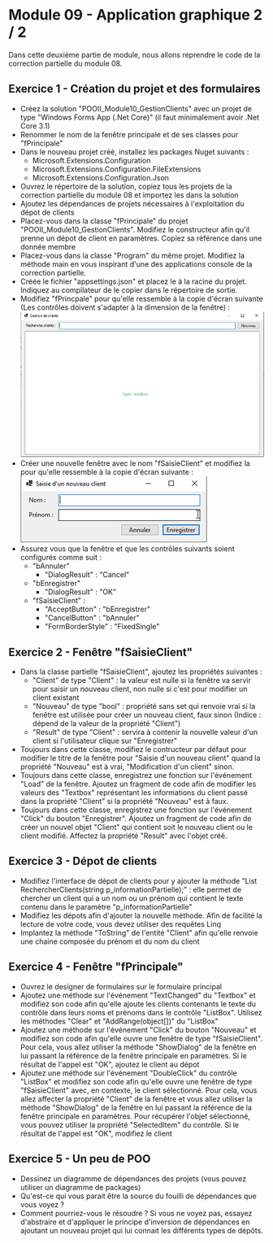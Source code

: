 # Module 09 - Application graphique 2 / 2

Dans cette deuxième partie de module, nous allons reprendre le code de la correction partielle du module 08.

## Exercice 1 - Création du projet et des formulaires

- Créez la solution "POOII_Module10_GestionClients" avec un projet de type "Windows Forms App (.Net Core)" (il faut minimalement avoir .Net Core 3.1)
- Renommer le nom de la fenêtre principale et de ses classes pour "fPrincipale"
- Dans le nouveau projet créé, installez les packages Nuget suivants :
  - Microsoft.Extensions.Configuration
  - Microsoft.Extensions.Configuration.FileExtensions
  - Microsoft.Extensions.Configuration.Json
- Ouvrez le répertoire de la solution, copiez tous les projets de la correction partielle du module 08 et importez les dans la solution
- Ajoutez les dépendances de projets nécessaires à l'exploitation du dépot de clients
- Placez-vous dans la classe "fPrincipale" du projet "POOII_Module10_GestionClients". Modifiez le constructeur afin qu'il prenne un dépot de client en paramètres. Copiez sa référence dans une donnée membre
- Placez-vous dans la classe "Program" du même projet. Modifiez la méthode main en vous inspirant d'une des applications console de la correction partielle.
- Créée le fichier "appsettings.json" et placez le à la racine du projet. Indiquez au compilateur de le copier dans le répertoire de sortie.
- Modifiez "fPrincpale" pour qu'elle ressemble à la copie d'écran suivante (Les contrôles doivent s'adapter à la dimension de la fenêtre) :
![fPrincipale](images/clients_fPrincipale.png)
- Créer une nouvelle fenêtre avec le nom "fSaisieClient" et modifiez la pour qu'elle ressemble à la copie d'écran suivante :
![fSaisieClient](images/clients_fSaisieClient.png)
- Assurez vous que la fenêtre et que les contrôles suivants soient configurés comme suit :
  - "bAnnuler"
    - "DialogResult" : "Cancel"
  - "bEnregistrer"
    - "DialogResult" : "OK"
  - "fSaisieClient" :
    - "AcceptButton" : "bEnregistrer"
    - "CancelButton" : "bAnnuler"
    - "FormBorderStyle" : "FixedSingle"

## Exercice 2 - Fenêtre "fSaisieClient"

- Dans la classe partielle "fSaisieClient", ajoutez les propriétés suivantes :
  - "Client" de type "Client" : la valeur est nulle si la fenêtre va servir pour saisir un nouveau client, non nulle si c'est pour modifier un client existant
  - "Nouveau" de type "bool" : propriété sans set qui renvoie vrai si la fenêtre est utilisée pour créer un nouveau client, faux sinon (Indice : dépend de la valeur de la propriété "Client")
  - "Result" de type "Client" : servira à contenir la nouvelle valeur d'un client si l'utilisateur clique sur "Enregistrer"
- Toujours dans cette classe, modifiez le contructeur par défaut pour modifier le titre de la fenêtre pour "Saisie d'un nouveau client" quand la propriété "Nouveau" est à vrai, "Modification d'un client" sinon.
- Toujours dans cette classe, enregistrez une fonction sur l'événement "Load" de la fenêtre. Ajoutez un fragment de code afin de modifier les valeurs des "Textbox" représentant les informations du client passé dans la propriété "Client" si la propriété "Nouveau" est à faux.
- Toujours dans cette classe, enregistrez une fonction sur l'événement "Click" du bouton "Enregistrer". Ajoutez un fragment de code afin de créer un nouvel objet "Client" qui contient soit le nouveau client ou le client modifié. Affectez la propriété "Result" avec l'objet créé.

## Exercice 3 - Dépot de clients

- Modifiez l'interface de dépot de clients pour y ajouter la méthode "List<Client> RechercherClients(string p_informationPartielle);" : elle permet de chercher un client qui a un nom ou un prénom qui contient le texte contenu dans le paramètre "p_informationPartielle"
- Modifiez les dépots afin d'ajouter la nouvelle méthode. Afin de facilité la lecture de votre code, vous devez utiliser des requêtes Linq
- Implantez la méthode "ToString" de l'entité "Client" afin qu'elle renvoie une chaine composée du prénom et du nom du client

## Exercice 4 - Fenêtre "fPrincipale"

- Ouvrez le designer de formulaires sur le formulaire principal
- Ajoutez une méthode sur l'événement "TextChanged" du "Textbox" et modifiez son code afin qu'elle ajoute les clients contenants le texte du contrôle dans leurs noms et prénoms dans le contrôle "ListBox". Utilisez les méthodes "Clear" et "AddRange(object[])" du "ListBox"
- Ajoutez une méthode sur l'événement "Click" du bouton "Nouveau" et modifiez son code afin qu'elle ouvre une fenêtre de type "fSaisieClient". Pour cela, vous allez utiliser la méthode "ShowDialog" de la fenêtre en lui passant la référence de la fenêtre principale en paramètres. Si le résultat de l'appel est "OK", ajoutez le client au dépot
- Ajoutez une méthode sur l'événement "DoubleClick" du contrôle "ListBox" et modifiez son code afin qu'elle ouvre une fenêtre de type "fSaisieClient" avec, en contexte, le client sélectionné. Pour cela, vous allez affecter la propriété "Client" de la fenêtre et vous allez utiliser la méthode "ShowDialog" de la fenêtre en lui passant la référence de la fenêtre principale en paramètres. Pour récupérer l'objet sélectionné, vous pouvez utiliser la propriété "SelectedItem" du contrôle. Si le résultat de l'appel est "OK", modifiez le client

## Exercice 5 - Un peu de POO

- Dessinez un diagramme de dépendances des projets (vous pouvez utiliser un diagramme de packages)
- Qu'est-ce qui vous parait être la source du fouilli de dépendances que vous voyez ?
- Comment pourriez-vous le résoudre ? Si vous ne voyez pas, essayez d'abstraire et d'appliquer le principe d'inversion de dépendances en ajoutant un nouveau projet qui lui connait les différents types de dépôts.
